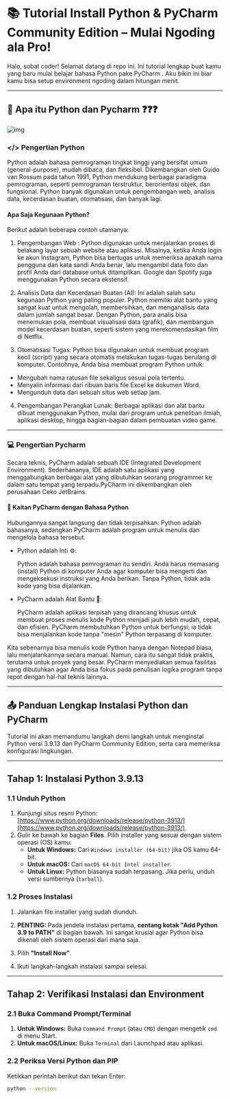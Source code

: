 # 📚 Tutorial Install Python & PyCharm Community Edition – Mulai Ngoding ala Pro!

Halo, sobat coder! Selamat datang di repo ini. Ini tutorial lengkap buat kamu yang baru mulai belajar bahasa Python pake PyCharm . Aku bikin ini biar kamu bisa setup environment ngoding dalam hitungan menit. 

---
## 🤔 Apa itu Python dan Pycharm ❓❓❓
![img](https://github.com/Almar-Reza-Maulana/TUTORIAL-INSTALL-PyCharm-Python/blob/main/Python_coding.jpg)
### </> Pengertian Python 

Python adalah bahasa pemrograman tingkat tinggi yang bersifat umum (general-purpose), mudah dibaca, dan fleksibel. Dikembangkan oleh Guido van Rossum pada tahun 1991, Python mendukung berbagai paradigma pemrograman, seperti pemrograman terstruktur, berorientasi objek, dan fungsional. Python banyak digunakan untuk pengembangan web, analisis data, kecerdasan buatan, otomatisasi, dan banyak lagi. 

#### Apa Saja Kegunaan Python?
Berikut adalah beberapa contoh utamanya:

1. Pengembangan Web : Python digunakan untuk menjalankan proses di belakang layar sebuah website atau aplikasi. Misalnya, ketika Anda login ke akun Instagram, Python bisa bertugas untuk memeriksa apakah nama pengguna dan kata sandi Anda benar, lalu mengambil data foto dan profil Anda dari database untuk ditampilkan. Google dan Spotify juga menggunakan Python secara ekstensif.
   
2. Analisis Data dan Kecerdasan Buatan (AI): Ini adalah salah satu kegunaan Python yang paling populer. Python memiliki alat bantu yang sangat kuat untuk mengolah, membersihkan, dan menganalisis data dalam jumlah sangat besar. Dengan Python, para analis bisa menemukan pola, membuat visualisasi data (grafik), dan membangun model kecerdasan buatan, seperti sistem yang merekomendasikan film di Netflix.
   
3. Otomatisasi Tugas: Python bisa digunakan untuk membuat program kecil (script) yang secara otomatis melakukan tugas-tugas berulang di komputer. Contohnya, Anda bisa membuat program Python untuk:
- Mengubah nama ratusan file sekaligus sesuai pola tertentu.
- Menyalin informasi dari ribuan baris file Excel ke dokumen Word.
- Mengunduh data dari sebuah situs web setiap jam.

4. Pengembangan Perangkat Lunak: Berbagai aplikasi dan alat bantu dibuat menggunakan Python, mulai dari program untuk penelitian ilmiah, aplikasi desktop, hingga bagian-bagian dalam pembuatan video game.

---
### 💻 Pengertian Pycharm

Secara teknis, PyCharm adalah sebuah IDE (Integrated Development Environment). Sederhananya, IDE adalah satu aplikasi yang menggabungkan berbagai alat yang dibutuhkan seorang programmer ke dalam satu tempat yang terpadu.PyCharm ini dikembangkan oleh perusahaan Ceko JetBrains.

#### 🔗 Kaitan PyCharm dengan Bahasa Python

Hubungannya sangat langsung dan tidak terpisahkan: Python adalah bahasanya, sedangkan PyCharm adalah program untuk menulis dan mengelola bahasa tersebut.

- Python adalah Inti ⚙️:
  
  Python adalah bahasa pemrograman itu sendiri. Anda harus memasang (install) Python di komputer Anda agar komputer bisa mengerti dan mengeksekusi instruksi yang Anda berikan. Tanpa Python, tidak ada kode yang bisa dijalankan.

- PyCharm adalah Alat Bantu 🌱:
  
  PyCharm adalah aplikasi terpisah yang dirancang khusus untuk membuat proses menulis kode Python menjadi jauh lebih mudah, cepat, dan efisien. PyCharm membutuhkan Python untuk berfungsi; ia tidak bisa menjalankan kode tanpa "mesin" Python terpasang di komputer.

Kita sebenarnya bisa menulis kode Python hanya dengan Notepad biasa, lalu menjalankannya secara manual. Namun, cara itu sangat tidak praktis, terutama untuk proyek yang besar. PyCharm menyediakan semua fasilitas yang dibutuhkan agar Anda bisa fokus pada penulisan logika program tanpa repot dengan hal-hal teknis lainnya.

---
## 📤 Panduan Lengkap Instalasi Python dan PyCharm 
Tutorial ini akan memandumu langkah demi langkah untuk menginstal Python versi 3.9.13 dan PyCharm Community Edition, serta cara memeriksa konfigurasi lingkungan.

---

## Tahap 1: Instalasi Python 3.9.13

### 1.1 Unduh Python

1.  Kunjungi situs resmi Python: [https://www.python.org/downloads/release/python-3913/](https://www.python.org/downloads/release/python-3913/).
2.  Gulir ke bawah ke bagian **Files**. Pilih installer yang sesuai dengan sistem operasi (OS) kamu:
    * **Untuk Windows:** Cari `Windows installer (64-bit)` jika OS kamu 64-bit.
    * **Untuk macOS:** Cari `macOS 64-bit Intel installer`.
    * **Untuk Linux:** Python biasanya sudah terpasang. Jika perlu, unduh versi sumbernya (`tarball`).

### 1.2 Proses Instalasi

1.  Jalankan file installer yang sudah diunduh.
2.  **PENTING:** Pada jendela instalasi pertama, **centang kotak "Add Python 3.9 to PATH"** di bagian bawah. Ini sangat krusial agar Python bisa dikenali oleh sistem operasi dari mana saja.
    
3.  Pilih **"Install Now"**.
4.  Ikuti langkah-langkah instalasi sampai selesai.

---

## Tahap 2: Verifikasi Instalasi dan Environment

### 2.1 Buka Command Prompt/Terminal

1.  **Untuk Windows:** Buka `Command Prompt` (atau `CMD`) dengan mengetik `cmd` di menu Start.
2.  **Untuk macOS/Linux:** Buka `Terminal` dari Launchpad atau aplikasi.

### 2.2 Periksa Versi Python dan PIP

Ketikkan perintah berikut dan tekan Enter:

```bash
python --version
